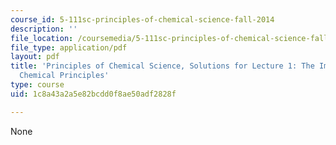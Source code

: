 ```yaml
---
course_id: 5-111sc-principles-of-chemical-science-fall-2014
description: ''
file_location: /coursemedia/5-111sc-principles-of-chemical-science-fall-2014/1c8a43a2a5e82bcdd0f8ae50adf2828f_MIT5_111F14_SolReview.pdf
file_type: application/pdf
layout: pdf
title: 'Principles of Chemical Science, Solutions for Lecture 1: The Importance of
  Chemical Principles'
type: course
uid: 1c8a43a2a5e82bcdd0f8ae50adf2828f

---
```

None